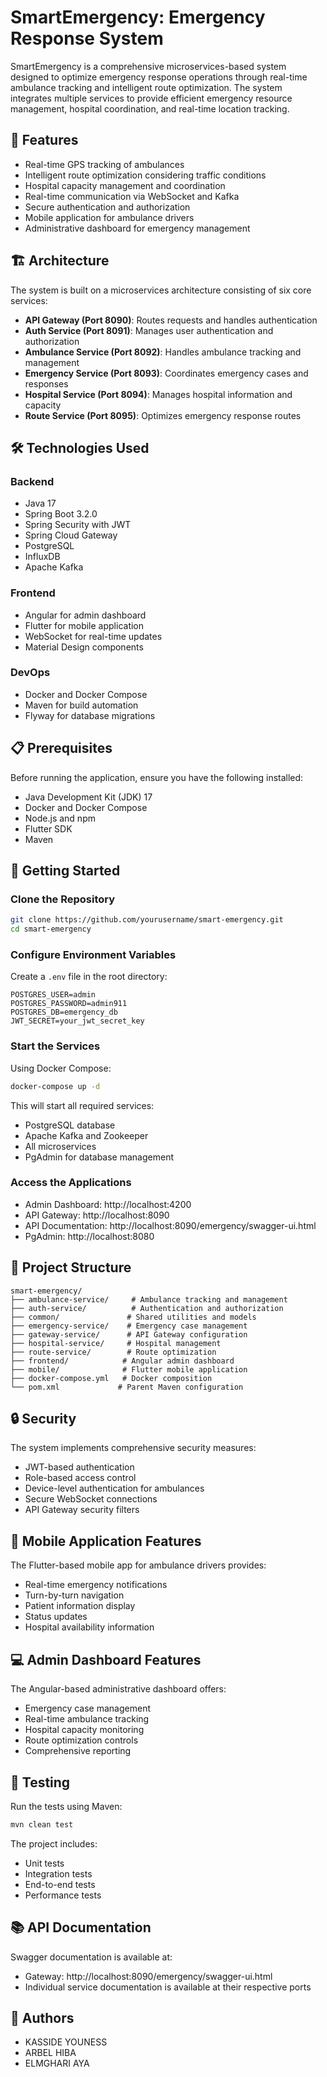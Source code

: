 # SmartEmergency: Emergency Response System

SmartEmergency is a comprehensive microservices-based system designed to optimize emergency response operations through real-time ambulance tracking and intelligent route optimization. The system integrates multiple services to provide efficient emergency resource management, hospital coordination, and real-time location tracking.

## 🚀 Features

- Real-time GPS tracking of ambulances
- Intelligent route optimization considering traffic conditions
- Hospital capacity management and coordination
- Real-time communication via WebSocket and Kafka
- Secure authentication and authorization
- Mobile application for ambulance drivers
- Administrative dashboard for emergency management

## 🏗️ Architecture

The system is built on a microservices architecture consisting of six core services:

- **API Gateway (Port 8090)**: Routes requests and handles authentication
- **Auth Service (Port 8091)**: Manages user authentication and authorization
- **Ambulance Service (Port 8092)**: Handles ambulance tracking and management
- **Emergency Service (Port 8093)**: Coordinates emergency cases and responses
- **Hospital Service (Port 8094)**: Manages hospital information and capacity
- **Route Service (Port 8095)**: Optimizes emergency response routes

## 🛠️ Technologies Used

### Backend
- Java 17
- Spring Boot 3.2.0
- Spring Security with JWT
- Spring Cloud Gateway
- PostgreSQL
- InfluxDB
- Apache Kafka

### Frontend
- Angular for admin dashboard
- Flutter for mobile application
- WebSocket for real-time updates
- Material Design components

### DevOps
- Docker and Docker Compose
- Maven for build automation
- Flyway for database migrations

## 📋 Prerequisites

Before running the application, ensure you have the following installed:
- Java Development Kit (JDK) 17
- Docker and Docker Compose
- Node.js and npm
- Flutter SDK
- Maven

## 🚀 Getting Started

### Clone the Repository

```bash
git clone https://github.com/yourusername/smart-emergency.git
cd smart-emergency
```

### Configure Environment Variables

Create a `.env` file in the root directory:

```env
POSTGRES_USER=admin
POSTGRES_PASSWORD=admin911
POSTGRES_DB=emergency_db
JWT_SECRET=your_jwt_secret_key
```

### Start the Services

Using Docker Compose:

```bash
docker-compose up -d
```

This will start all required services:
- PostgreSQL database
- Apache Kafka and Zookeeper
- All microservices
- PgAdmin for database management

### Access the Applications

- Admin Dashboard: http://localhost:4200
- API Gateway: http://localhost:8090
- API Documentation: http://localhost:8090/emergency/swagger-ui.html
- PgAdmin: http://localhost:8080

## 📂 Project Structure

```
smart-emergency/
├── ambulance-service/     # Ambulance tracking and management
├── auth-service/          # Authentication and authorization
├── common/               # Shared utilities and models
├── emergency-service/    # Emergency case management
├── gateway-service/      # API Gateway configuration
├── hospital-service/     # Hospital management
├── route-service/        # Route optimization
├── frontend/            # Angular admin dashboard
├── mobile/              # Flutter mobile application
├── docker-compose.yml   # Docker composition
└── pom.xml             # Parent Maven configuration
```

## 🔒 Security

The system implements comprehensive security measures:
- JWT-based authentication
- Role-based access control
- Device-level authentication for ambulances
- Secure WebSocket connections
- API Gateway security filters

## 📱 Mobile Application Features

The Flutter-based mobile app for ambulance drivers provides:
- Real-time emergency notifications
- Turn-by-turn navigation
- Patient information display
- Status updates
- Hospital availability information

## 💻 Admin Dashboard Features

The Angular-based administrative dashboard offers:
- Emergency case management
- Real-time ambulance tracking
- Hospital capacity monitoring
- Route optimization controls
- Comprehensive reporting

## 🧪 Testing

Run the tests using Maven:

```bash
mvn clean test
```

The project includes:
- Unit tests
- Integration tests
- End-to-end tests
- Performance tests

## 📚 API Documentation

Swagger documentation is available at:
- Gateway: http://localhost:8090/emergency/swagger-ui.html
- Individual service documentation is available at their respective ports

## 👥 Authors

- KASSIDE YOUNESS
- ARBEL HIBA
- ELMGHARI AYA

